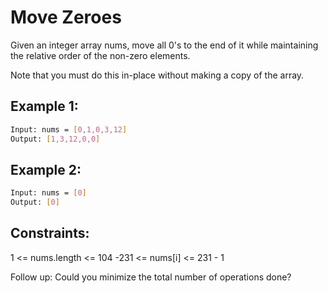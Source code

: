 # Move Zeroes

Given an integer array nums, move all 0's to the end of it while maintaining the relative order of the non-zero elements.

Note that you must do this in-place without making a copy of the array.

## Example 1:

```bash
Input: nums = [0,1,0,3,12]
Output: [1,3,12,0,0]
```

## Example 2:

```bash
Input: nums = [0]
Output: [0]
```

## Constraints:

1 <= nums.length <= 104
-231 <= nums[i] <= 231 - 1
 

Follow up: Could you minimize the total number of operations done?